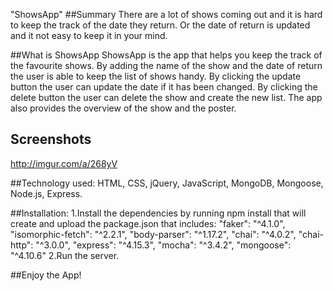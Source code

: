 "ShowsApp"
##Summary
 There are a lot of shows coming out and it is hard to keep the track of the date they return. Or the date of return is updated and it not easy to keep it in your mind.

##What is ShowsApp
ShowsApp is the app that helps you keep the track of the favourite shows. By adding the name of the show and the date of return the user is able to keep the list of shows handy. By clicking the update button the user can update the date if it has been changed. By clicking the delete button the user can delete the show and create the new list. The app also provides the overview of the show and the poster.

## Screenshots
http://imgur.com/a/268yV

##Technology used:
 HTML, CSS, jQuery, JavaScript, MongoDB, Mongoose, Node.js, Express.

##Installation: 
1.Install the dependencies by running npm install that will create and upload the package.json that includes:
    "faker": "^4.1.0",
    "isomorphic-fetch": "^2.2.1",
    "body-parser": "^1.17.2",
     "chai": "^4.0.2",
    "chai-http": "^3.0.0",
    "express": "^4.15.3",
    "mocha": "^3.4.2",
    "mongoose": "^4.10.6"
2.Run the server.

##Enjoy the App!